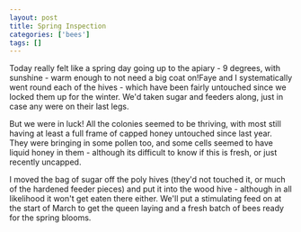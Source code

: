 ```yaml
---
layout: post
title: Spring Inspection
categories: ['bees']
tags: []
---
```


Today really felt like a spring day going up to the apiary - 9 degrees, with sunshine - warm enough to not need a big coat on!Faye and I systematically went round each of the hives - which have been fairly untouched since we locked them up for the winter. We'd taken sugar and feeders along, just in case any were on their last legs.  
  
  
  
But we were in luck! All the colonies seemed to be thriving, with most still having at least a full frame of capped honey untouched since last year. They were bringing in some pollen too, and some cells seemed to have liquid honey in them - although its difficult to know if this is fresh, or just recently uncapped.  
  
  
  
I moved the bag of sugar off the poly hives (they'd not touched it, or much of the hardened feeder pieces) and put it into the wood hive - although in all likelihood it won't get eaten there either. We'll put a stimulating feed on at the start of March to get the queen laying and a fresh batch of bees ready for the spring blooms. 
